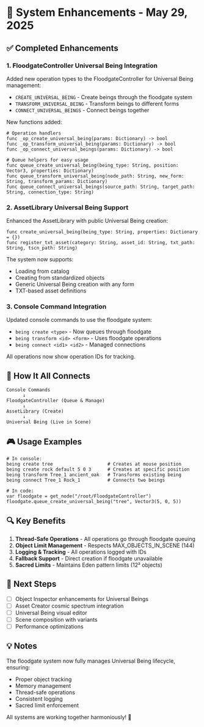 # 🚀 System Enhancements - May 29, 2025

## ✅ Completed Enhancements

### 1. FloodgateController Universal Being Integration
Added new operation types to the FloodgateController for Universal Being management:
- `CREATE_UNIVERSAL_BEING` - Create beings through the floodgate system
- `TRANSFORM_UNIVERSAL_BEING` - Transform beings to different forms
- `CONNECT_UNIVERSAL_BEINGS` - Connect beings together

New functions added:
```gdscript
# Operation handlers
func _op_create_universal_being(params: Dictionary) -> bool
func _op_transform_universal_being(params: Dictionary) -> bool
func _op_connect_universal_beings(params: Dictionary) -> bool

# Queue helpers for easy usage
func queue_create_universal_being(being_type: String, position: Vector3, properties: Dictionary)
func queue_transform_universal_being(node_path: String, new_form: String, transform_params: Dictionary)
func queue_connect_universal_beings(source_path: String, target_path: String, connection_type: String)
```

### 2. AssetLibrary Universal Being Support
Enhanced the AssetLibrary with public Universal Being creation:
```gdscript
func create_universal_being(being_type: String, properties: Dictionary = {})
func register_txt_asset(category: String, asset_id: String, txt_path: String, tscn_path: String)
```

The system now supports:
- Loading from catalog
- Creating from standardized objects
- Generic Universal Being creation with any form
- TXT-based asset definitions

### 3. Console Command Integration
Updated console commands to use the floodgate system:
- `being create <type>` - Now queues through floodgate
- `being transform <id> <form>` - Uses floodgate operations
- `being connect <id1> <id2>` - Managed connections

All operations now show operation IDs for tracking.

## 🔄 How It All Connects

```
Console Commands
      ↓
FloodgateController (Queue & Manage)
      ↓
AssetLibrary (Create)
      ↓
Universal Being (Live in Scene)
```

## 🎮 Usage Examples

```gdscript
# In console:
being create tree                    # Creates at mouse position
being create rock default 5 0 3      # Creates at specific position
being transform Tree_1 ancient_oak   # Transforms existing being
being connect Tree_1 Rock_1          # Connects two beings

# In code:
var floodgate = get_node("/root/FloodgateController")
floodgate.queue_create_universal_being("tree", Vector3(5, 0, 5))
```

## 🔍 Key Benefits

1. **Thread-Safe Operations** - All operations go through floodgate queuing
2. **Object Limit Management** - Respects MAX_OBJECTS_IN_SCENE (144)
3. **Logging & Tracking** - All operations logged with IDs
4. **Fallback Support** - Direct creation if floodgate unavailable
5. **Sacred Limits** - Maintains Eden pattern limits (12² objects)

## 🚧 Next Steps

- [ ] Object Inspector enhancements for Universal Beings
- [ ] Asset Creator cosmic spectrum integration
- [ ] Universal Being visual editor
- [ ] Scene composition with variants
- [ ] Performance optimizations

## 💡 Notes

The floodgate system now fully manages Universal Being lifecycle, ensuring:
- Proper object tracking
- Memory management
- Thread-safe operations
- Consistent logging
- Sacred limit enforcement

All systems are working together harmoniously! 🌟
